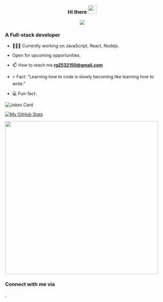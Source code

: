 <h3 align ="center">
 Hi there <img src="https://media.giphy.com/media/hvRJCLFzcasrR4ia7z/giphy.gif" width="28">

</h3>

<div align="center">
<img src ="https://readme-typing-svg.herokuapp.com?lines=Welcome+to+My+Profile!+%F0%9F%98%80" ></div>

<h3 align="left">A Full-stack developer</h3>

- 👨🏾‍💻 Currently working on JavaScript, React, Nodejs.
- Open for upcoming opportunities.

- 📫 How to reach me **rg2532150@gmail.com**

- ⚡ Fact: "Learning how to code is slowly becoming like learning how to write."

- 💻 Fun-fact:

![Jokes Card](https://readme-jokes.vercel.app/api)
   
[![My GitHub Stats](https://github-readme-stats.vercel.app/api/?username=muskan2532150&count_private=true&theme=tokyonight&showicons=true)]()

<a href="https://github.com/muskan2532150">
  <img align="center" src="https://github-readme-stats.vercel.app/api/top-langs/?username=muskan2532150&layout=compact&langs_count=9&show_icons=true&theme=prussian&hide_border=true&text_color=ffffff" width="500" />
</a>

### Connect with me via 

<p align="left">
<a href="https://twitter.com/muskan2532150">    
 <img src="https://img.shields.io/badge/Twitter-1DA1F2?style=for-the-badge&logo=twitter&logoColor=white" alt="" />
 </a>
<a href="https://www.linkedin.com/in/muskan-gupt">  
   <img src="https://img.shields.io/badge/LinkedIn-0077B5?style=for-the-badge&logo=linkedin&logoColor=white" alt="" /> 
 </a>
</p> 
